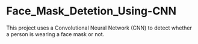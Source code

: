 # Face_Mask_Detetion_Using-CNN
This project uses a Convolutional Neural Network (CNN) to detect whether a person is wearing a face mask or not.
